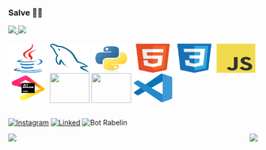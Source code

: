 ### Salve 🤙🏻
<a href="https://github.com/adrian-rabelo">
<img height="180em" src="https://github-readme-stats.vercel.app/api?username=adrian-rabelo&show_icons=true&theme=dracula&include_all_commits=true&count_private=true"/>
<img height="180em" src="https://github-readme-stats.vercel.app/api/top-langs/?username=adrian-rabelo&layout=compact&langs_count=7&theme=dracula"/>
  </a>
  
<div style="display: inline_block">
  <br>
  <img align="center" height="60" width="80" src="https://raw.githubusercontent.com/devicons/devicon/master/icons/java/java-original.svg">
  <img align="center" height="60" width="80" src="https://raw.githubusercontent.com/devicons/devicon/master/icons/mysql/mysql-original.svg">
  <img align="center" height="60" width="80" src="https://raw.githubusercontent.com/devicons/devicon/master/icons/python/python-original.svg">
  <img align="center" height="60" width="80" src="https://raw.githubusercontent.com/devicons/devicon/master/icons/html5/html5-original.svg">
  <img align="center" height="60" width="80" src="https://raw.githubusercontent.com/devicons/devicon/master/icons/css3/css3-original.svg">
  <img align="center" height="60" width="80" src="https://raw.githubusercontent.com/devicons/devicon/master/icons/javascript/javascript-original.svg">
  <img align="center" height="60" width="80" src="https://raw.githubusercontent.com/devicons/devicon/master/icons/jetbrains/jetbrains-original.svg">
  <img align="center" height="60" width="80" src="https://upload.wikimedia.org/wikipedia/commons/1/1d/PyCharm_Icon.svg">
  <img align="center" height="60" width="80" src="https://upload.wikimedia.org/wikipedia/commons/9/9c/IntelliJ_IDEA_Icon.svg">
  <img align="center" height="60" width="80" src="https://raw.githubusercontent.com/devicons/devicon/master/icons/vscode/vscode-original.svg">
  
</div>
<br>

[![Instagram](https://img.shields.io/badge/Instagram-%23E4405F.svg?style=for-the-badge&logo=Instagram&logoColor=white)](https://www.instagram.com/nairda_olebar/)
[![Linked](https://img.shields.io/badge/Linkedin-0077B5.svg?style=for-the-badge&logo=Linkedin&logoColor=white)](https://www.instagram.com/nairda_olebar/)
![Bot Rabelin](https://img.shields.io/badge/-Bot%20Rabelin-5864F2?style=for-the-badge&logo=Discord&logoColor=white)

<a href="https://github.com/kittinan/spotify-github-profile">
<img align="right" src="https://spotify-github-profile.vercel.app/api/view?uid=22aoknsyurozezltuuxheai2a&cover_image=true&theme=natemoo-re">
</a>

<img align="left" width=300 src="https://spotify-recently-played-readme.vercel.app/api?user=22aoknsyurozezltuuxheai2a&count=3">
